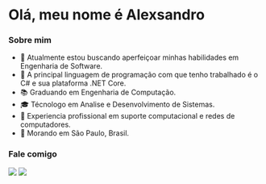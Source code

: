 # Olá, meu nome é Alexsandro

### Sobre mim
- :seedling: Atualmente estou buscando aperfeiçoar minhas habilidades em Engenharia de Software.
- :wrench: A principal linguagem de programação com que tenho trabalhado é o C# e sua plataforma .NET Core.
- :books: Graduando em Engenharia de Computação.
- :mortar_board: Técnologo em Analise e Desenvolvimento de Sistemas.
- :briefcase: Experiencia profissional em suporte computacional e redes de computadores.
- :round_pushpin: Morando em São Paulo, Brasil.
 
### Fale comigo
<div>
  <a href="https://www.linkedin.com/in/rodrigues-alexsandro/" target="_blank"><img src="https://img.shields.io/badge/-LinkedIn-%230077B5?style=for-the-badge&logo=linkedin&logoColor=white" target="_blank"></a>
  <a href="mailto:" target="_blank"><img src="https://img.shields.io/badge/Gmail-D14836?style=for-the-badge&logo=gmail&logoColor=white" target="_blank"></a> 
</div>




